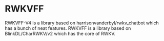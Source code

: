 # RWKVFF
RWKVFF-V4 is a library based on harrisonvanderbyl/rwkv_chatbot which has a bunch of neat features.
RWKVFF is a library based on BlinkDL/CharRWKV/v2 which has the core of RWKV.
